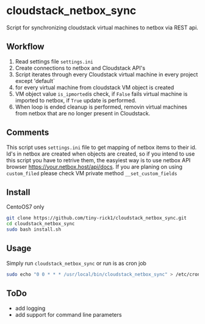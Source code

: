 # cloudstack_netbox_sync
Script for synchronizing cloudstack virtual machines to netbox via REST api.

## Workflow
1. Read settings file `settings.ini`
2. Create connections to netbox and Cloudstack API's
3. Script iterates through every Cloudstack virtual machine in every project except 'default`
4. for every virtual machine from cloudstack VM object is created
5. VM object value `is_ipmorted`is check, if `False` fails virtual machine is imported to netbox, if `True` update is performed.
6. When loop is ended cleanup is performed, removin virtual machines from netbox that are no longer present in Cloudstack.

## Comments
This script uses `settings.ini` file to get mapping of netbox items to their id. Id's in netbox are created when objects are created, so if you intend to use this script you have to retrive them, the easyiest way is to use netbox API browser https://your.netbox.host/api/docs. If you are planing on using `custom_filed` please check VM private method `__set_custom_fields`

## Install
CentoOS7 only

```bash
git clone https://github.com/tiny-rick1/cloudstack_netbox_sync.git
cd cloudstack_netbox_sync
sudo bash install.sh
```
## Usage
Simply run `cloudstack_netbox_sync` or run is as cron job

```bash
sudo echo "0 0 * * * /usr/local/bin/cloudstack_netbox_sync" > /etc/cron.d/sync
```

## ToDo
* add logging
* add support for command line parameters
